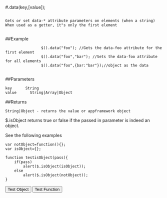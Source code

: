 
#.data(key,[value]);

```

Gets or set data-* attribute parameters on elements (when a string)
When used as a getter, it"s only the first element
                
```

##Example

```
                $().data("foo"); //Gets the data-foo attribute for the first element
                $().data("foo","bar"); //Sets the data-foo attribute for all elements
                $().data("foo",{bar:"bar"});//object as the data
                
```



##Parameters
```
key      String
value      String|Array|Object

```

##Returns
```
String|Object - returns the value or appframework object
```

$.isObject returns true or false if the passed in parameter is indeed an object.

See the following examples


```
var notObject=function(){};
var isObject={};

function testisObject(pass){
	if(pass)
		alert($.isObject(isObject));
	else
		alert($.isObject(notObject));
}
```

<script>
var notObject={};
var isObject=function(){};

var notObject=function(){};
var isObject={};

function testisObject(pass){
	if(pass)
		alert($.isObject(isObject));
	else
		alert($.isObject(notObject));
}

</script>

<input type="button" onclick="testisObject(true)" value="Test Object"/> <input type="button" onclick="testisObject(false)" value="Test Function"/>           
